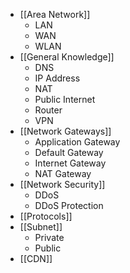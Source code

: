 - [[Area Network]]
	- LAN
	- WAN
	- WLAN
- [[General Knowledge]]
	- DNS
	- IP Address
	- NAT
	- Public Internet
	- Router
	- VPN
- [[Network Gateways]]
	- Application Gateway
	- Default Gateway
	- Internet Gateway
	- NAT Gateway
- [[Network Security]]
	- DDoS
	- DDoS Protection
- [[Protocols]]
- [[Subnet]]
	- Private
	- Public
- [[CDN]]